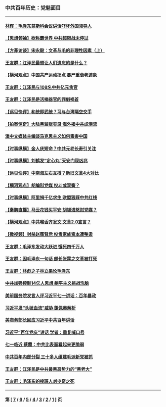 ### 中共百年历史：党魁面目
---
#### [林辉：毛泽东莫斯科会议讲话吓坏外国领导人](../../pages/nf1176107/n13917931.md?04210430) 
#### [【思想领袖】欲称霸世界 中共超限战未停过](../../pages/nf1176107/n13745142.md?04210430) 
#### [【方菲访谈】宋永毅：文革与毛的非理性因素（上）](../../pages/nf1176107/n13469956.md?04210430) 
#### [王友群：江泽民最想让人们遗忘的是什么？](../../pages/nf1176107/n13408949.md?04210430) 
#### [【横河观点】中国共产运动拐点 暴严重衰老迹象](../../pages/nf1176107/n13388333.md?04210430) 
#### [王友群：江泽民与108名中共亿元贪官](../../pages/nf1176107/n13352358.md?04210430) 
#### [王友群：江泽民是活摘器官的罪魁祸首](../../pages/nf1176107/n13336903.md?04210430) 
#### [【远见快评】和统即武统？习与台湾隔空交手](../../pages/nf1176107/n13297739.md?04210430) 
#### [【拍案惊奇】大陆黑监狱实录 海外揭中共成潮流](../../pages/nf1176107/n13288853.md?04210430) 
#### [澳中文媒体主编谈马克思主义如何毒害中国](../../pages/nf1176107/n13257387.md?04210430) 
#### [【时事纵横】金人庆短命？中共元老长寿引关注](../../pages/nf1176107/n13217934.md?04210430) 
#### [【时事纵横】刘鹤发“定心丸”天安门现凶兆](../../pages/nf1176107/n13215416.md?04210430) 
#### [【远见快评】中南海左右互搏？新旧文革4大对比](../../pages/nf1176107/n13214745.md?04210430) 
#### [【横河观点】胡编怼党媒 权斗或双簧？](../../pages/nf1176107/n13210864.md?04210430) 
#### [【时事纵横】阿里捐千亿求生 欧盟狠踩中共红线](../../pages/nf1176107/n13206431.md?04210430) 
#### [【秦鹏直播】马云花钱买平安 胡锡进怒怼党媒？](../../pages/nf1176107/n13206392.md?04210430) 
#### [【横河观点】中共喉舌齐发文 文革2.0宣言？](../../pages/nf1176107/n13201248.md?04210430) 
#### [【微视频】封杀赵薇背后 权贵家族资本遭整肃](../../pages/nf1176107/n13197798.md?04210430) 
#### [王友群：毛泽东发动大跃进 饿死四千万人](../../pages/nf1176107/n13177158.md?04210430) 
#### [王友群：因毛泽东一句话 部长张霖之文革被打死](../../pages/nf1176107/n13161711.md?04210430) 
#### [王友群：林彪之子林立果论毛泽东](../../pages/nf1176107/n13128622.md?04210430) 
#### [中共加强控制14亿人思想 躺平主义挑战洗脑](../../pages/nf1176107/n13094299.md?04210430) 
#### [美前国务院发言人评习近平七一讲话：百年暴政](../../pages/nf1176107/n13066986.md?04210430) 
#### [习近平发“头破血流”威胁 蓬佩奥解析](../../pages/nf1176107/n13063604.md?04210430) 
#### [美商务部长回应习近平中共百年讲话](../../pages/nf1176107/n13062903.md?04210430) 
#### [习近平“百年党庆”讲话 学者：重复喊口号](../../pages/nf1176107/n13061411.md?04210430) 
#### [七一临近 蔡霞：中共比表面看起来更脆弱](../../pages/nf1176107/n13056418.md?04210430) 
#### [中共百年内部分裂 三十多人组建毛派新党被抓](../../pages/nf1176107/n13044023.md?04210430) 
#### [王友群：江泽民是中共最黑恶势力的“黑老大”](../../pages/nf1176107/n13022180.md?04210430) 
#### [王友群：毛泽东的接班人刘少奇之死](../../pages/nf1176107/n12991772.md?04210430) 

---
#### 第 [ [7](./7.md?04210430) / [6](./6.md?04210430) / [5](./5.md?04210430) / [4](./4.md?04210430) / [3](./3.md?04210430) / [2](./2.md?04210430) / [1](./1.md?04210430) ] 页
